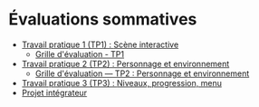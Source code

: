 # Évaluations sommatives

<!-- start-replace-subnav -->
* [Travail pratique 1 (TP1) : <!-- varexp:begin BLOC1 -->Scène interactive<!-- varexp:end -->](/03-evaluations/sommatives/01/)
    * [Grille d'évaluation - TP1](/03-evaluations/sommatives/01/grille-evaluation/)
* [Travail pratique 2 (TP2) : <!-- varexp:begin BLOC2 -->Personnage et environnement<!-- varexp:end -->](/03-evaluations/sommatives/02/)
    * [Grille d'évaluation — TP2 : Personnage et environnement](/03-evaluations/sommatives/02/grille/)
* [Travail pratique 3 (TP3) : <!-- varexp:begin BLOC3 -->Niveaux, progression, menu<!-- varexp:end -->](/03-evaluations/sommatives/03/)
* [<!-- varexp:begin BLOC4 -->Projet intégrateur<!-- varexp:end -->](/03-evaluations/sommatives/04/)
<!-- end-replace-subnav -->
